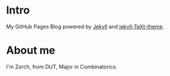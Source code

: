 # Intro

My GitHub Pages Blog powered by [Jekyll](https://github.com/jekyll/jekyll) 
and [jekyll-TeXt-theme](https://github.com/kitian616/jekyll-TeXt-theme).


# About me

I'm Zorch, from DUT, Major in Combinatorics.